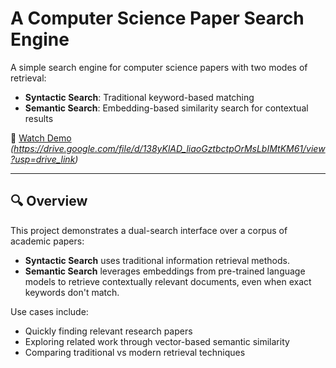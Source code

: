 # A Computer Science Paper Search Engine

A simple search engine for computer science papers with two modes of retrieval:  
- **Syntactic Search**: Traditional keyword-based matching  
- **Semantic Search**: Embedding-based similarity search for contextual results

🎥 [Watch Demo](#) *(https://drive.google.com/file/d/138yKlAD_liaoGztbctpOrMsLbIMtKM61/view?usp=drive_link)*

---

## 🔍 Overview

This project demonstrates a dual-search interface over a corpus of academic papers:
- **Syntactic Search** uses traditional information retrieval methods.
- **Semantic Search** leverages embeddings from pre-trained language models to retrieve contextually relevant documents, even when exact keywords don't match.

Use cases include:
- Quickly finding relevant research papers
- Exploring related work through vector-based semantic similarity
- Comparing traditional vs modern retrieval techniques

